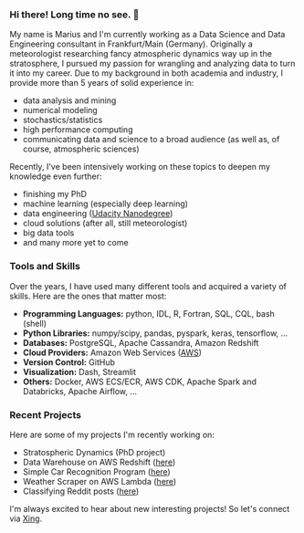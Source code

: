 ### Hi there! Long time no see. 👋
My name is Marius and I'm currently working as a Data Science and Data Engineering consultant in Frankfurt/Main (Germany). Originally a meteorologist researching fancy atmospheric dynamics way up in the stratosphere, I pursued my passion for wrangling and analyzing data to turn it into my career. Due to my background in both academia and industry, I provide more than 5 years of solid experience in:
  - data analysis and mining
  - numerical modeling
  - stochastics/statistics
  - high performance computing
  - communicating data and science to a broad audience (as well as, of course, atmospheric sciences)

Recently, I've been intensively working on these topics to deepen my knowledge even further:
  - finishing my PhD
  - machine learning (especially deep learning)
  - data engineering ([Udacity Nanodegree](https://www.udacity.com/course/data-engineer-nanodegree--nd027))
  - cloud solutions (after all, still meteorologist)
  - big data tools
  - and many more yet to come
  
### Tools and Skills
Over the years, I have used many different tools and acquired a variety of skills. Here are the ones that matter most:
- **Programming Languages:** python, IDL, R, Fortran, SQL, CQL, bash (shell)
- **Python Libraries:** numpy/scipy, pandas, pyspark, keras, tensorflow, ...
- **Databases:** PostgreSQL, Apache Cassandra, Amazon Redshift
- **Cloud Providers:** Amazon Web Services ([AWS](https://aws.amazon.com/))
- **Version Control:** GitHub
- **Visualization:** Dash, Streamlit
- **Others:** Docker, AWS ECS/ECR, AWS CDK, Apache Spark and Databricks, Apache Airflow, ...
 
### Recent Projects
Here are some of my projects I'm recently working on:
  - Stratospheric Dynamics (PhD project)
  - Data Warehouse on AWS Redshift ([here](https://github.com/mhauck-FFM/Udacity_Data_Engineering_Projects/tree/master/Project_2))
  - Simple Car Recognition Program ([here](https://github.com/mhauck-FFM/Car_Recognition))
  - Weather Scraper on AWS Lambda ([here](https://github.com/mhauck-FFM/Lambda_Weather_Scraper))
  - Classifying Reddit posts ([here](https://github.com/mhauck-FFM/Reddit_Post_Classifier))
  
I'm always excited to hear about new interesting projects! So let's connect via [Xing](https://www.xing.com/profile/Marius_Hauck/cv).

<!--
**mhauck-FFM/mhauck-FFM** is a ✨ _special_ ✨ repository because its `README.md` (this file) appears on your GitHub profile.

Here are some ideas to get you started:

- 🔭 I’m currently working on ...
- 🌱 I’m currently learning ...
- 👯 I’m looking to collaborate on ...
- 🤔 I’m looking for help with ...
- 💬 Ask me about ...
- 📫 How to reach me: ...
- 😄 Pronouns: ...
- ⚡ Fun fact: ...
-->
